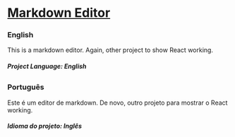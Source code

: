 # [Markdown Editor](https://vitorpatzlaff-markdown.netlify.app)
### English
This is a markdown editor. Again, other project to show React working.
##### Project Language: English
##
### Português
Este é um editor de markdown. De novo, outro projeto para mostrar o React working.
##### Idioma do projeto: Inglês
